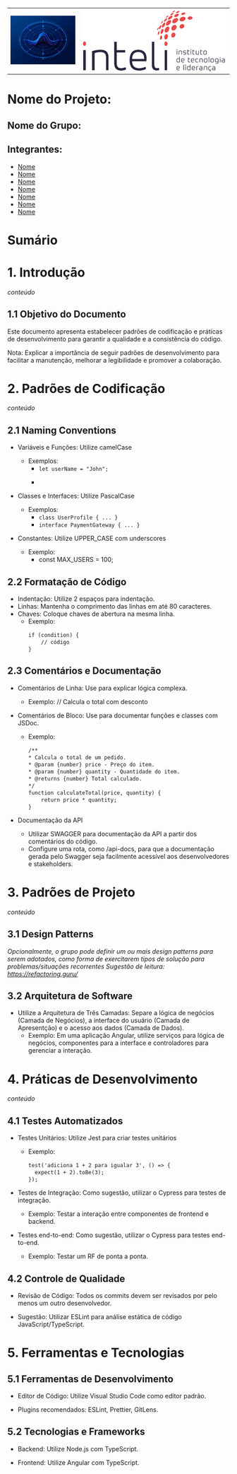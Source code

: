 <Table>
  <tr>
    <td><img src="img/logo_radar.png" border="0" width="280" height="110"></td>
    <td>
      <a href= "https://www.inteli.edu.br/"><img src="img/logo-Inteli.png" alt="Inteli - Instituto de Tecnologia e Liderança" border="0"></a>
    </td>
  </tr>
</table>

# Nome do Projeto: <nome do projeto>

## Nome do Grupo: <nome do grupo>

## Integrantes:

- <a href="https://www.linkedin.com/in/username/">Nome</a>
- <a href="https://www.linkedin.com/in/username/">Nome</a>
- <a href="https://www.linkedin.com/in/username/">Nome</a>
- <a href="https://www.linkedin.com/in/username/">Nome</a>
- <a href="https://www.linkedin.com/in/username/">Nome</a>
- <a href="https://www.linkedin.com/in/username/">Nome</a>
- <a href="https://www.linkedin.com/in/username/">Nome</a>

# Sumário



# 1. Introdução
_conteúdo_

## 1.1 Objetivo do Documento

Este documento apresenta estabelecer padrões de codificação e práticas de desenvolvimento para garantir a qualidade e a consistência do código.

Nota: Explicar a importância de seguir padrões de desenvolvimento para facilitar a manutenção, melhorar a legibilidade e promover a colaboração.

# 2. Padrões de Codificação
_conteúdo_

## 2.1 Naming Conventions

- Variáveis e Funções: Utilize camelCase
  - Exemplos:
    - ```let userName = "John";``` 
    - ```function calculateTotal() { ... } 

- Classes e Interfaces: Utilize PascalCase
  - Exemplos:
    - ```class UserProfile { ... }``` 
    - ```interface PaymentGateway { ... }```  

- Constantes: Utilize UPPER_CASE com underscores
  - Exemplo:
    - const MAX_USERS = 100; 

## 2.2 Formatação de Código

- Indentação: Utilize 2 espaços para indentação.
- Linhas: Mantenha o comprimento das linhas em até 80 caracteres.
- Chaves: Coloque chaves de abertura na mesma linha.
  - Exemplo:
    ```
    if (condition) {
        // código
    }
    ```

## 2.3 Comentários e Documentação

- Comentários de Linha: Use para explicar lógica complexa.
  - Exemplo: // Calcula o total com desconto

- Comentários de Bloco: Use para documentar funções e classes com JSDoc.
  - Exemplo: 
    ```
    /**
    * Calcula o total de um pedido.
    * @param {number} price - Preço do item.
    * @param {number} quantity - Quantidade do item.
    * @returns {number} Total calculado.
    */
    function calculateTotal(price, quantity) {
        return price * quantity;
    }
    ```

- Documentação da API
  - Utilizar SWAGGER para documentação da API a partir dos comentários do código.
  - Configure uma rota, como /api-docs, para que a documentação gerada pelo Swagger seja facilmente acessível aos desenvolvedores e stakeholders.

# 3. Padrões de Projeto
_conteúdo_

## 3.1 Design Patterns

_Opcionalmente, o grupo pode definir um ou mais design patterns para serem adotados, como forma de exercitarem tipos de solução para problemas/situações recorrentes_
_Sugestão de leitura: https://refactoring.guru/_

## 3.2 Arquitetura de Software

- Utilize a Arquitetura de Três Camadas: Separe a lógica de negócios (Camada de Negócios), a interface do usuário (Camada de Apresentção) e o acesso aos dados (Camada de Dados).
  - Exemplo: Em uma aplicação Angular, utilize serviços para lógica de negócios, componentes para a interface e controladores para gerenciar a interação.

# 4. Práticas de Desenvolvimento
_conteúdo_

## 4.1 Testes Automatizados

- Testes Unitários: Utilize Jest para criar testes unitários
  - Exemplo:
    ```
    test('adiciona 1 + 2 para igualar 3', () => {
      expect(1 + 2).toBe(3);
    });
    ```

- Testes de Integração: Como sugestão, utilizar o Cypress para testes de integração.
  - Exemplo: Testar a interação entre componentes de frontend e backend.

- Testes end-to-end: Como sugestão, utilizar o Cypress para testes end-to-end. 
  - Exemplo: Testar um RF de ponta a ponta.

## 4.2 Controle de Qualidade

- Revisão de Código: Todos os commits devem ser revisados por pelo menos um outro desenvolvedor.

- Sugestão: Utilizar ESLint para análise estática de código JavaScript/TypeScript.

# 5. Ferramentas e Tecnologias

## 5.1 Ferramentas de Desenvolvimento

- Editor de Código: Utilize Visual Studio Code como editor padrão.

- Plugins recomendados: ESLint, Prettier, GitLens.

## 5.2 Tecnologias e Frameworks

- Backend: Utilize Node.js com TypeScript.

- Frontend: Utilize Angular com TypeScript.

